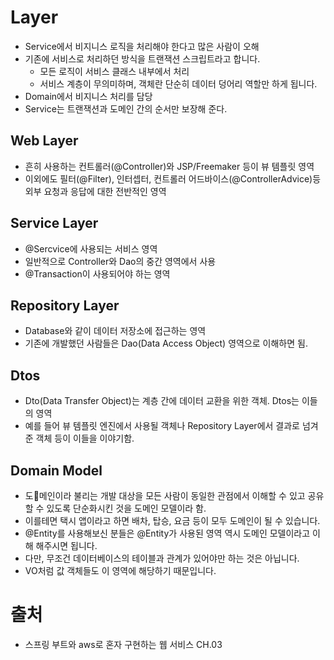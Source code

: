 # Layer
* Service에서 비지니스 로직을 처리해야 한다고 많은 사람이 오해
* 기존에 서비스로 처리하던 방식을 트랜잭션 스크립트라고 합니다.
  * 모든 로직이 서비스 클래스 내부에서 처리
  * 서비스 계층이 무의미하며, 객체란 단순히 데이터 덩어리 역할만 하게 됩니다.
* Domain에서 비지니스 처리를 담당
* Service는 트랜잭션과 도메인 간의 순서만 보장해 준다.

## Web Layer
* 흔히 사용하는 컨트롤러(@Controller)와 JSP/Freemaker 등이 뷰 템플릿 영역
* 이외에도 필터(@Filter), 인터셉터, 컨트롤러 어드바이스(@ControllerAdvice)등 외부 요청과 응답에 대한 전반적인 영역

## Service Layer
* @Sercvice에 사용되는 서비스 영역
* 일반적으로 Controller와 Dao의 중간 영역에서 사용
* @Transaction이 사용되어야 하는 영역

## Repository Layer
* Database와 같이 데이터 저장소에 접근하는 영역
* 기존에 개발했던 사람들은 Dao(Data Access Object) 영역으로 이해하면 됨.

## Dtos
* Dto(Data Transfer Object)는 계층 간에 데이터 교환을 위한 객체. Dtos는 이들의 영역
* 예를 들어 뷰 템플릿 엔진에서 사용될 객체나 Repository Layer에서 결과로 넘겨준 객체 등이 이들을 이야기함.

## Domain Model
* 도메인이라 불리는 개발 대상을 모든 사람이 동일한 관점에서 이해할 수 있고 공유할 수 있도록 단순화시킨 것을 도메인 모델이라 함.
* 이를테면 택시 앱이라고 하면 배차, 탑승, 요금 등이 모두 도메인이 될 수 있습니다.
* @Entity를 사용해보신 분들은 @Entity가 사용된 영역 역시 도메인 모델이라고 이해 해주시면 됩니다.
* 다만, 무조건 데이터베이스의 테이블과 관계가 있어야만 하는 것은 아닙니다.
* VO처럼 값 객체들도 이 영역에 해당하기 때문입니다.

# 출처
* 스프링 부트와 aws로 혼자 구현하는 웹 서비스 CH.03